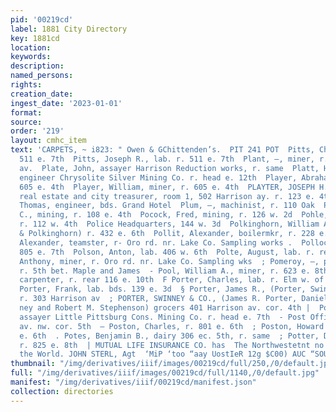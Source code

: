 ```yaml
---
pid: '00219cd'
label: 1881 City Directory
key: 1881cd
location: 
keywords: 
description: 
named_persons: 
rights: 
creation_date: 
ingest_date: '2023-01-01'
format: 
source: 
order: '219'
layout: cmhc_item
text: 'CARPETS, ~ i823: " Owen & GChittenden’s.  PIT 241 POT  Pitts, Charles H., r,
  511 e. 7th  Pitts, Joseph R., lab. r. 511 e. 7th  Plant, —, miner, r. 184 s. Toledo
  av.  Plate, John, assayer Harrison Reduction works, r. same  Platt, Howard, civil
  engineer Chrysolite Silver Mining Co. r. head e. 12th  Player, Abraham, miner, r.
  605 e. 4th  Player, William, miner, r. 605 e. 4th  PLAYTER, JOSEPH H., mines and
  real estate and city treasurer, room 1, 502 Harrison ay. r. 123 e. 4th 7  Plint,
  Thomas, engineer, bds. Grand Hotel  Plum, —, machinist, r. 110 Oak  Plympton, E.
  C., mining, r. 108 e. 4th  Pocock, Fred, mining, r. 126 w. 2d  Pohle, Edwird, assayer,
  r. 112 w. 4th  Police Headquarters, 144 w. 3d  Polkinghorn, William A., (Roberts
  & Polkinghorn) r. 432 e. 6th  Pollit, Alexander, boilermkr, r. 228 e. 6th  Pollock,
  Alexander, teamster, r- Oro rd. nr. Lake Co. Sampling works .  Pollock, Isaac, r.
  805 e. 7th  Polson, Anton, lab. 406 w. 6th  Polte, August, lab. r. rear 223 e. 3d  Pomel,
  Anthony, miner, r. Oro rd. nr. Lake Co. Sampling wks  ; Pomeroy, —, prospector,
  r. 5th bet. Maple and James  - Pool, William A., miner, r. 623 e. 8th  | Pope, Hiram,
  carpenter, r. rear 116 e. 10th  F Porter, Charles, lab. r. Elm w. of R. R. crossing  ''
  Porter, Frank, lab. bds. 139 e. 3d  § Porter, James R., (Porter, Swinney & Co.)
  r. 303 Harrison av  ; PORTER, SWINNEY & CO., (James R. Porter, Daniel J. Swin-  qi
  ney and Robert M. Stephenson) grocers 401 Harrison av. cor. 4th |  Post, Henry M.,
  assayer Little Pittsburg Cons. Mining Co. r. head e. 7th  - Post Office, Harrison
  av. nw. cor. 5th  — Poston, Charles, r. 801 e. 6th  ; Poston, Howard G., r. 801
  e. 6th  . Potes, Benjamin B., dairy 306 ec. 5th, r. same  ; Potter, Dwight J., miner,
  r. 825 e. 8th  | MUTUAL LIFE INSURANCE CO. has  The Northwestetnt no superior in
  the World. JOHN STERL, Agt  ‘MiP ‘too “aay UostIeR 12g $C00) AUC “SOUd WHINIZHNOM    '
thumbnail: "/img/derivatives/iiif/images/00219cd/full/250,/0/default.jpg"
full: "/img/derivatives/iiif/images/00219cd/full/1140,/0/default.jpg"
manifest: "/img/derivatives/iiif/00219cd/manifest.json"
collection: directories
---
```


